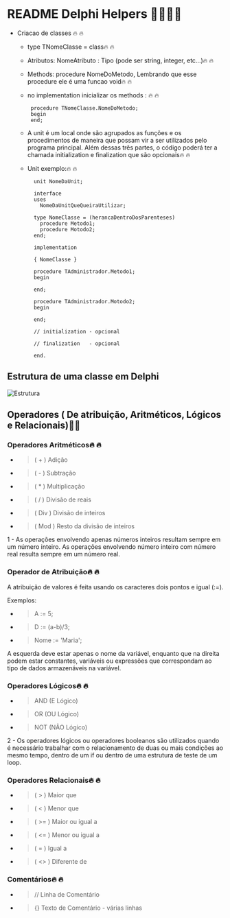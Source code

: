 # README Delphi Helpers 🚀🚀🚀🚀

- Criacao de classes 🔥 🔥 
  - type TNomeClasse = class🔥 🔥 
  - Atributos: NomeAtributo : Tipo (pode ser string, integer, etc...)🔥 🔥 
  - Methods: procedure NomeDoMetodo, Lembrando que esse procedure ele é uma funcao void🔥 🔥 
  - no implementation inicializar os methods : 🔥 🔥 
  
         procedure TNomeClasse.NomeDoMetodo; 
         begin
         end;
  
  - A unit é um local onde são agrupados as funções e os procedimentos de maneira que possam vir a ser utilizados pelo programa principal. Além dessas três partes, o código poderá ter a chamada initialization e finalization que são opcionais🔥 🔥  
  - Unit exemplo:🔥 🔥 
                
          unit NomeDaUnit;

          interface
          uses
            NomeDaUnitQueQueiraUtilizar;

          type NomeClasse = (herancaDentroDosParenteses)
            procedure Metodo1;
            procedure Motodo2;
          end;

          implementation

          { NomeClasse }

          procedure TAdministrador.Metodo1;
          begin

          end;

          procedure TAdministrador.Motodo2;
          begin

          end;
          
          // initialization - opcional
          
          // finalization   - opcional

          end.

## Estrutura de uma classe em Delphi
![Estrutura](https://user-images.githubusercontent.com/58851247/168339639-c6dff1e3-e510-456b-843c-5c10e694e94c.png)

## Operadores ( De atribuição, Aritméticos, Lógicos e Relacionais)🚀🚀
### Operadores Aritméticos🔥 🔥 
- >( + ) Adição
- >( - ) Subtração
- >( * ) Multiplicação
- >( / ) Divisão de reais
- >( Div ) Divisão de inteiros
- >( Mod ) Resto da divisão de inteiros

1 - As operações envolvendo apenas números inteiros resultam sempre em um número inteiro. As operações envolvendo número inteiro com número real resulta sempre em um número real.

### Operador de Atribuição🔥 🔥 
A atribuição de valores é feita usando os caracteres  dois pontos e igual (:=).

Exemplos:

- >A := 5;
- >D := (a-b)/3;
- >Nome := 'Maria';

A esquerda deve estar apenas o nome da variável, enquanto que na direita podem estar constantes, variáveis ou expressões que correspondam ao tipo de dados armazenáveis na variável.

### Operadores Lógicos🔥 🔥 
- >AND (E Lógico)
- >OR (OU Lógico)
- >NOT (NÃO Lógico)

2 - Os operadores lógicos ou operadores booleanos são utilizados quando é necessário trabalhar com o relacionamento de duas ou mais condições ao mesmo tempo, dentro de um if ou dentro de uma estrutura de teste de um loop.

### Operadores Relacionais🔥 🔥 
- > ( > ) Maior que
- >( < ) Menor que
- >( >= )  Maior ou igual a
- >( <= )  Menor ou igual a
- >( = ) Igual a
- >( <> )  Diferente de

### Comentários🔥 🔥 

- > //  Linha de Comentário
- > {} Texto de Comentário - várias linhas
